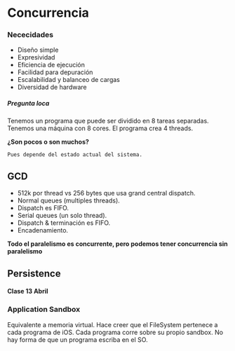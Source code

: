 # Concurrencia
### Nececidades

* Diseño simple
* Expresividad
* Eficiencia de ejecución
* Facilidad para depuración
* Escalabilidad y balanceo de cargas
* Diversidad de hardware

##### Pregunta loca
Tenemos un programa que puede ser dividido en 8 tareas separadas. Tenemos una máquina con 8 cores. El programa crea 4 threads.

**¿Son pocos o son muchos?**

```
Pues depende del estado actual del sistema.
```

## GCD

* 512k por thread vs 256 bytes que usa grand central dispatch.
* Normal queues (multiples threads).
* Dispatch es FIFO.
* Serial queues (un solo thread).
* Dispatch & terminación es FIFO.
* Encadenamiento.

**Todo el paralelismo es concurrente, pero podemos tener concurrencia sin paralelismo**


## Persistence
#### Clase 13 Abril

### Application Sandbox

Equivalente a memoria virtual. Hace creer que el FileSystem pertenece a cada programa de iOS. Cada programa corre sobre su propio sandbox. No hay forma de que un programa escriba en el SO.









